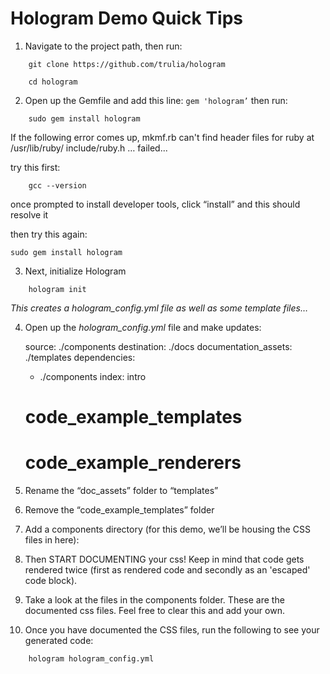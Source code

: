 # Hologram Demo Quick Tips

1. Navigate to the project path, then run:
```
	git clone https://github.com/trulia/hologram

	cd hologram

```

2. Open up the Gemfile and add this line: `gem 'hologram’` then run:
```
	sudo gem install hologram
```

If the following error comes up, mkmf.rb can't find header files for ruby at /usr/lib/ruby/ include/ruby.h … failed...

 try this first:

```
	gcc --version
```

 once prompted to install developer tools, click “install” and this should resolve it

 then try this again:

```
sudo gem install hologram
```

3. Next, initialize Hologram

```
	hologram init
```

_This creates a hologram_config.yml file as well as some template files…_

4. Open up the _hologram_config.yml_ file and make updates:

	source: ./components
  destination: ./docs
  documentation_assets: ./templates
  dependencies:
    - ./components
	index: intro
	# code_example_templates
	# code_example_renderers

5. Rename the “doc_assets” folder to “templates”

6. Remove the “code_example_templates” folder

7. Add a components directory (for this demo, we’ll be housing the CSS files in here):

8. Then START DOCUMENTING your css! Keep in mind that code gets rendered twice (first as rendered code and secondly as an 'escaped' code block).

9. Take a look at the files in the components folder. These are the documented css files. Feel free to clear this and add your own.

10. Once you have documented the CSS files, run the following to see your generated code:
```
	hologram hologram_config.yml
```
